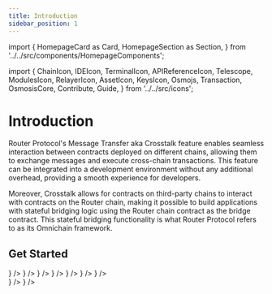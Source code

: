 ```yaml
---
title: Introduction
sidebar_position: 1
---
```


import {
HomepageCard as Card,
HomepageSection as Section,
} from '../../src/components/HomepageComponents';

import {
ChainIcon,
IDEIcon,
TerminalIcon,
APIReferenceIcon,
Telescope,
ModulesIcon,
RelayerIcon,
AssetIcon,
KeysIcon,
Osmojs,
Transaction,
OsmosisCore,
Contribute,
Guide,
} from '../../src/icons';

# Introduction

Router Protocol's Message Transfer aka Crosstalk feature enables seamless interaction between contracts deployed on different chains, allowing them to exchange messages and execute cross-chain transactions. This feature can be integrated into a development environment without any additional overhead, providing a smooth experience for developers.

Moreover, Crosstalk allows for contracts on third-party chains to interact with contracts on the Router chain, making it possible to build applications with stateful bridging logic using the Router chain contract as the bridge contract. This stateful bridging functionality is what Router Protocol refers to as its Omnichain framework.


## Get Started

   <Section title="Developers" id="web-sdks" hasSubSections >

   <Section>
  <Card
    title="Overview"
    description="What is CrossTalk and Omnichain framework"
    to="/message-transfer/overview"
    icon={<IDEIcon />}
  />
    <Card
    title="Understanding Message transfer"
    description="Dissecting different functions and parameters associated with CrossTalk"
    to="/message-transfer/understanding-message-transfer"
    icon={<ChainIcon />}
  />
 <Card
    title="EVM-Guides"
    description="Learning how to execute different types of cross-chain requests in EVM Chains"
    to="/message-transfer/evm-guides"
    icon={<ModulesIcon />}
  />
 <Card
    title="Near-Guides"
    description="Learning how to execute different types of cross-chain requests in Near"
    to="/message-transfer/near-guides"
    icon={<ModulesIcon />}
  />
 <Card
    title="Router-chain-Guides"
    description="Learning how to execute different types of cross-chain requests from or to Router chain"
    to="/message-transfer/near-guides"
    icon={<ModulesIcon />}
  />
  <Card
    title="Fee Management"
    description="Gaining a deeper understanding of how the CrossTalk and Omnichain Fee is computed"
    to="/message-transfer/fee-management"
    icon={<AssetIcon />}
  />
    <Card
    title="Cross-chain Read Requests"
    description="Learning how to query data from different chains in a decentralized manner"
    to="/message-transfer/evm-guides/evm-read-calls"
    icon={<Telescope />}
  />
  </Section>

  </Section>

  <Section title="Tooling" id="tooling" hasSubSections >
  
  </Section>

   <Section title="Sample IdApps" id="sample-idapps" hasSubSections >

   <Section>
      <Card
    title="Deploying a Cross-chain Ping Pong Contract"
    description="Learn how to deploy your first cross-chain dApp using Router's CrossTalk framework"
  to="/message-transfer/sample-idapps/evm_guides/ping-pong-contract"
    icon={<Guide />}
  />
     <Card
    title="Deploying a Cross-chain NFT (ERC-1155)"
    description="Learn how to deploy a cross-chain NFT using Router's CrossTalk framework"
  to="/message-transfer/sample-idapps/evm_guides/cross-chain-nft"
    icon={<Guide />}
  />
  </Section>

  </Section>
